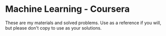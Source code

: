# Machine Learning - Coursera

These are my materials and solved problems. Use as a reference if you will, but please don't copy to use as your solutions.

